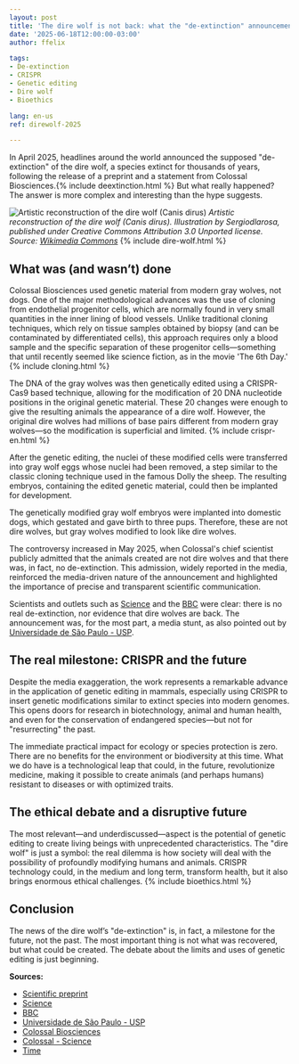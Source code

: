 ```yaml
---
layout: post
title: 'The dire wolf is not back: what the "de-extinction" announcement really means and why the future matters more than the past'
date: '2025-06-18T12:00:00-03:00'
author: ffelix

tags:
- De-extinction
- CRISPR
- Genetic editing
- Dire wolf
- Bioethics

lang: en-us
ref: direwolf-2025

---
```


In April 2025, headlines around the world announced the supposed "de-extinction" of the dire wolf, a species extinct for thousands of years, following the release of a preprint and a statement from Colossal Biosciences.{% include deextinction.html %} But what really happened? The answer is more complex and interesting than the hype suggests.

<!--more-->

![Artistic reconstruction of the dire wolf (Canis dirus)](https://upload.wikimedia.org/wikipedia/commons/9/92/Canis_dirus_Sergiodlarosa.jpg)
*Artistic reconstruction of the dire wolf (Canis dirus). Illustration by Sergiodlarosa, published under Creative Commons Attribution 3.0 Unported license. Source: [Wikimedia Commons](https://commons.wikimedia.org/wiki/File:Canis_dirus_Sergiodlarosa.jpg)* {% include dire-wolf.html %}

## What was (and wasn’t) done

Colossal Biosciences used genetic material from modern gray wolves, not dogs. One of the major methodological advances was the use of cloning from endothelial progenitor cells, which are normally found in very small quantities in the inner lining of blood vessels. Unlike traditional cloning techniques, which rely on tissue samples obtained by biopsy (and can be contaminated by differentiated cells), this approach requires only a blood sample and the specific separation of these progenitor cells—something that until recently seemed like science fiction, as in the movie 'The 6th Day.' {% include cloning.html %}

The DNA of the gray wolves was then genetically edited using a CRISPR-Cas9 based technique, allowing for the modification of 20 DNA nucleotide positions in the original genetic material. These 20 changes were enough to give the resulting animals the appearance of a dire wolf. However, the original dire wolves had millions of base pairs different from modern gray wolves—so the modification is superficial and limited. {% include crispr-en.html %}

After the genetic editing, the nuclei of these modified cells were transferred into gray wolf eggs whose nuclei had been removed, a step similar to the classic cloning technique used in the famous Dolly the sheep. The resulting embryos, containing the edited genetic material, could then be implanted for development.

The genetically modified gray wolf embryos were implanted into domestic dogs, which gestated and gave birth to three pups. Therefore, these are not dire wolves, but gray wolves modified to look like dire wolves.

The controversy increased in May 2025, when Colossal's chief scientist publicly admitted that the animals created are not dire wolves and that there was, in fact, no de-extinction. This admission, widely reported in the media, reinforced the media-driven nature of the announcement and highlighted the importance of precise and transparent scientific communication.

Scientists and outlets such as [Science](https://www.science.org/content/article/dire-wolf-back-dead-not-exactly) and the [BBC](https://www.bbc.com/portuguese/articles/c62973qwx4do) were clear: there is no real de-extinction, nor evidence that dire wolves are back. The announcement was, for the most part, a media stunt, as also pointed out by [Universidade de São Paulo - USP](https://jornal.usp.br/radio-usp/nao-existem-evidencias-cientificas-da-recuperacao-dos-lobos-terriveis-extintos-ha-milhares-de-anos/).

## The real milestone: CRISPR and the future

Despite the media exaggeration, the work represents a remarkable advance in the application of genetic editing in mammals, especially using CRISPR to insert genetic modifications similar to extinct species into modern genomes. This opens doors for research in biotechnology, animal and human health, and even for the conservation of endangered species—but not for "resurrecting" the past.

The immediate practical impact for ecology or species protection is zero. There are no benefits for the environment or biodiversity at this time. What we do have is a technological leap that could, in the future, revolutionize medicine, making it possible to create animals (and perhaps humans) resistant to diseases or with optimized traits.

## The ethical debate and a disruptive future

The most relevant—and underdiscussed—aspect is the potential of genetic editing to create living beings with unprecedented characteristics. The "dire wolf" is just a symbol: the real dilemma is how society will deal with the possibility of profoundly modifying humans and animals. CRISPR technology could, in the medium and long term, transform health, but it also brings enormous ethical challenges. {% include bioethics.html %}

## Conclusion

The news of the dire wolf’s "de-extinction" is, in fact, a milestone for the future, not the past. The most important thing is not what was recovered, but what could be created. The debate about the limits and uses of genetic editing is just beginning.

**Sources:**

- [Scientific preprint](https://www.biorxiv.org/content/10.1101/2025.04.09.647074v1.full.pdf)
- [Science](https://www.science.org/content/article/dire-wolf-back-dead-not-exactly)
- [BBC](https://www.bbc.com/portuguese/articles/c62973qwx4do)
- [Universidade de São Paulo - USP](https://jornal.usp.br/radio-usp/nao-existem-evidencias-cientificas-da-recuperacao-dos-lobos-terriveis-extintos-ha-milhares-de-anos/)
- [Colossal Biosciences](https://colossal.com/direwolf/)
- [Colossal - Science](https://colossal.com/direwolf/science/)
- [Time](https://time.com/7274542/colossal-dire-wolf/)
